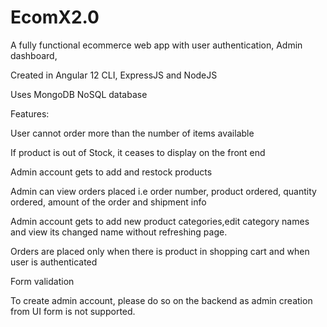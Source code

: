 # EcomX2.0

A fully functional ecommerce web app with user authentication, Admin dashboard, 

Created in Angular 12 CLI, ExpressJS and  NodeJS

Uses MongoDB NoSQL database

Features:

User cannot order more than the number of items available

If product is out of Stock, it ceases to display on the front end

Admin account gets to add and restock products 
  
Admin can view orders placed i.e order number, product ordered, quantity ordered, amount of the order and shipment info
  
Admin account gets to add new product categories,edit category names and view its changed name without refreshing page.
  
Orders are placed only when there is product in shopping cart and when user is authenticated
  
Form validation 
 
To create admin account, please do so on the backend as admin creation from UI form is not supported.
 
 
